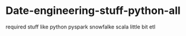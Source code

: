 # Date-engineering-stuff-python-all

required stuff like python pyspark snowfalke scala little bit etl 
